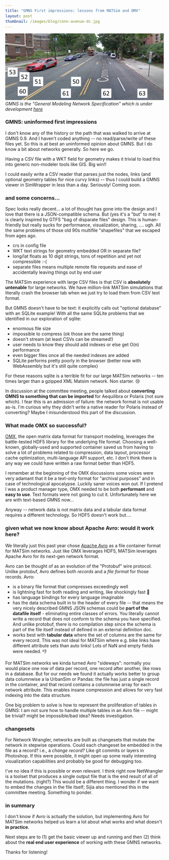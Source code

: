 ```yaml
---
title: "GMNS First impressions: lessons from MATSim and OMX"
layout: post
thumbnail: /images/blog/conn-avenue-dc.jpg
---
```


![Connecticut Avenue in Washington, DC](/images/blog/conn-avenue-dc.jpg)
_GMNS is the "General Modeling Network Specification" which is under development [here](https://github.com/zephyr-data-specs/GMNS)_


### GMNS: uninformed first impressions

I don't know any of the history or the path that was walked to arrive at GMNS 0.9. And I haven't coded anything -- no read/parse/write of these files yet. So this is at best an uninformed opinion about GMNS. But I do know a bit about networks generally. So here we go.

Having a CSV file with a WKT field for geometry makes it trivial to load this into generic non-modeler tools like GIS. Big win!!

I could easily write a CSV reader that parses just the nodes, links (and optional geometry tables for nice curvy links) -- thus I could build a GMNS viewer in SimWrapper in less than a day. Seriously! Coming soon.

### and some concerns...

Spec looks really decent... a lot of thought has gone into the design and I love that there is a JSON-compatible schema. But (yes it's a "but" to me) it is clearly inspired by GTFS "bag of disparate files" design. This is human-friendly but really sucks for performance, visualization, sharing, .... ugh. All the same problems of those old 90s multifile "shapefiles" that we escaped from ages ago.

- crs in config file
- WKT text strings for geometry embedded OR in separate file?
- long/lat floats as 10 digit strings, tons of repetition and yet not compressible :-(
- separate files means multiple remote file requests and ease of accidentally leaving things out by end user

The MATSim experience with large CSV files is that CSV is **absolutely untenable** for large networks. We have million-link MATSim simulations that literally crash the browser tab when we just try to load them from CSV text format.

But GMNS doesn't have to be text: it explicitly calls out "optional database" with an SQLite example! With all the same SQLite problems that we identified in our exploration of sqlite:

- enormous file size
- impossible to compress (ok those are the same thing)
- doesn't stream (at least CSVs can be streamed!)
- user needs to know they should add indexes or else get O(n) performance
- even bigger files once all the needed indexes are added
- SQLite performs pretty poorly in the browser (better now with WebAssembly but it's still quite complex)

For these reasons sqlite is a terrible fit for our large MATSim networks -- ten times larger than a gzipped XML Matsim network. Non starter. 😢

In discussion at the committee meeting, people talked about **converting GMNS to something that can be imported** for Aequilibra or Polaris (not sure which). I fear this is an admission of failure: the network format is not usable as-is. I'm curious why they didn't write a native reader for Polaris instead of converting? Maybe I misunderstood this part of the discussion.

### What made OMX so successful?

[OMX](https://github.com/osPlanning/omx), the open matrix data format for transport modeling, leverages the battle-tested HDF5 library for the underlying file format. Choosing a well-known, globally-used and supported container saved us from having to solve a lot of problems related to compression, data layout, processor cache optimization, multi-language API support, etc. I don't think there is any way we could have written a raw format better than HDF5.

I remember at the beginning of the OMX discussions some voices were very adamant that it be a text-only format for "archival purposes" and in case of technological apocalypse. Luckily saner voices won out. If I pretend I was a product manager type, OMX needed to be both **performant** and **easy to use**. Text formats were not going to cut it. Unfortunately here we are with text-based GMNS now...

Anyway -- network data is not matrix data and a tabular data format requires a different technology. So HDF5 doesn't work but....

### given what we now know about Apache Avro: would it work here?

We literally just this past year chose [Apache Avro](https://avro.apache.org/docs/) as a file container format for MATSim networks. Just like OMX leverages HDF5, MATSim leverages Apache Avro for its next-gen network format.

Avro can be thought of as an evolution of the "Protobuf" wire protocol. Unlike protobuf, Avro defines both _records_ and a _file format_ for those records. Avro:

- is a binary file format that compresses exceedingly well
- is lightning fast for both reading and writing, like shockingly fast 🚀
- has language bindings for every language imaginable
- has the data schema built in to the header of every file -- that means the very nicely described GMNS JSON schemas could be **part of the datafile itself** - eliminating entire classes of errors. You literally cannot write a record that does not conform to the schema you have specified. And unlike protobuf, there is no compilation step since the schema is part of the file itself instead of defined in an external definition doc.
- works best with **tabular data** where the set of columns are the same for every record. This was not ideal for MATSim where e.g. bike links have different attribute sets than auto links! Lots of NaN and empty fields were needed. 👎

For MATSim networks we kinda turned Avro "sideways": normally you would place one row of data per record, one record after another, like rows in a database. But for our needs we found it actually works better to group data columnwise a la UrbanSim or Pandas: the file has just a single record in the container, and that record contains a columnwise array for each network attribute. This enables insane compression and allows for very fast indexing into the data structure.

One big problem to solve is how to represent the proliferation of tables in GMNS: I am not sure how to handle multiple tables in an Avro file -- might be trivial? might be impossible/bad idea? Needs investigation.

### changesets

For Network Wrangler, networks are built as changesets that mutate the network in stepwise operations. Could each changeset be embedded in the file as a record? i.e., a *change record?* Like git commits or layers in Photoshop. If this were possible, it might open up some really interesting visualization capabilities and probably be good for debugging too.

I've no idea if this is possible or even relevant. I think right now NetWrangler is a toolset that produces a single output file that is the end result of all of the mutations. (right?) This would be a different thing. I wonder if we want to embed the changes in the file itself; Sijia also mentioned this in the committee meeting. Something to ponder.

### in summary

I don't know if Avro is actually the solution, but implementing Avro for MATSim networks helped us learn a lot about what works and what doesn't **in practice**.

Next steps are to (1) get the basic viewer up and running and then (2) think about the **real end user experience** of working with these GMNS networks.

Thanks for listening!

